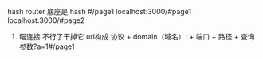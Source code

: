 hash router 底座是 hash #/page1
localhost:3000/#page1   localhost:3000/#page2
1. 瞄连接  不行了干掉它
<a name="#/page1"></a>
url构成
协议 + domain（域名）: + 端口 + 路径 + 查询参数?a=1#/page1